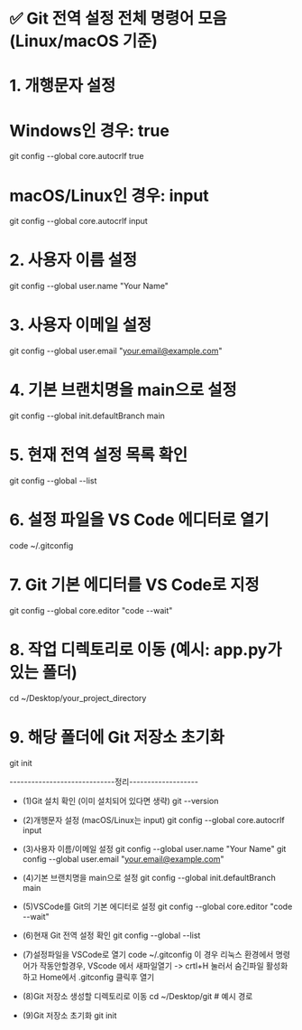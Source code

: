 # ✅ Git 전역 설정 전체 명령어 모음 (Linux/macOS 기준)

# 1. 개행문자 설정
# Windows인 경우: true
git config --global core.autocrlf true

# macOS/Linux인 경우: input
git config --global core.autocrlf input

# 2. 사용자 이름 설정
git config --global user.name "Your Name"

# 3. 사용자 이메일 설정
git config --global user.email "your.email@example.com"

# 4. 기본 브랜치명을 main으로 설정
git config --global init.defaultBranch main

# 5. 현재 전역 설정 목록 확인
git config --global --list

# 6. 설정 파일을 VS Code 에디터로 열기
code ~/.gitconfig

# 7. Git 기본 에디터를 VS Code로 지정
git config --global core.editor "code --wait"

# 8. 작업 디렉토리로 이동 (예시: app.py가 있는 폴더)
cd ~/Desktop/your_project_directory

# 9. 해당 폴더에 Git 저장소 초기화
git init



-----------------------------정리-------------------

- (1)Git 설치 확인 (이미 설치되어 있다면 생략)
git --version

- (2)개행문자 설정 (macOS/Linux는 input)
git config --global core.autocrlf input

- (3)사용자 이름/이메일 설정
git config --global user.name "Your Name"
git config --global user.email "your.email@example.com"

- (4)기본 브랜치명을 main으로 설정
git config --global init.defaultBranch main

- (5)VSCode를 Git의 기본 에디터로 설정
git config --global core.editor "code --wait"

- (6)현재 Git 전역 설정 확인 
git config --global --list

- (7)설정파일을 VSCode로 열기
code ~/.gitconfig
이 경우 리눅스 환경에서 명령어가 작동안할경우, VScode 에서 새파일열기 -> crtl+H 눌러서 숨긴파일 활성화하고 Home에서 .gitconfig 클릭후 열기

- (8)Git 저장소 생성할 디렉토리로 이동
cd ~/Desktop/git  # 예시 경로

- (9)Git 저장소 초기화
git init
